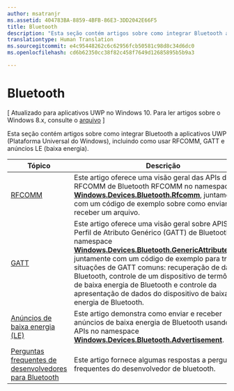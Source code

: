 ```yaml
---
author: msatranjr
ms.assetid: 404783BA-8859-4BFB-86E3-3DD2042E66F5
title: Bluetooth
description: "Esta seção contém artigos sobre como integrar Bluetooth a aplicativos UWP (Plataforma Universal do Windows), incluindo como usar RFCOMM, GATT e anúncios LE (baixa energia)."
translationtype: Human Translation
ms.sourcegitcommit: e4c95448262c6c62956fcb50581c98d8c34d6dc0
ms.openlocfilehash: cd6b62350cc38f82c458f7649d12685895b5b9a3

---
```

# Bluetooth

\[ Atualizado para aplicativos UWP no Windows 10. Para ler artigos sobre o Windows 8.x, consulte o [arquivo](http://go.microsoft.com/fwlink/p/?linkid=619132) \]

Esta seção contém artigos sobre como integrar Bluetooth a aplicativos UWP (Plataforma Universal do Windows), incluindo como usar RFCOMM, GATT e anúncios LE (baixa energia).

|Tópico|Descrição|
|--------|------------------|
| [RFCOMM](send-or-receive-files-with-rfcomm.md)   | Este artigo oferece uma visão geral das APIs de RFCOMM de Bluetooth RFCOMM no namespace [**Windows.Devices.Bluetooth.Rfcomm**](https://msdn.microsoft.com/library/windows/apps/Dn263529), juntamente com um código de exemplo sobre como enviar ou receber um arquivo. |
| [GATT](gatt-scenarios.md) | Este artigo oferece uma visão geral sobre APIS de Perfil de Atributo Genérico (GATT) de Bluetooth no namespace [**Windows.Devices.Bluetooth.GenericAttributeProfile**](https://msdn.microsoft.com/library/windows/apps/Dn297685), juntamente com um código de exemplo para três situações de GATT comuns: recuperação de dados de Bluetooth, controle de um dispositivo de termômetro de baixa energia de Bluetooth e controle da apresentação de dados do dispositivo de baixa energia de Bluetooth. |
| [Anúncios de baixa energia (LE)](ble-beacon.md) | Este artigo demonstra como enviar e receber anúncios de baixa energia de Bluetooth usando as APIs no namespace [**Windows.Devices.Bluetooth.Advertisement**](https://msdn.microsoft.com/library/windows/apps/Dn894325).  | 
| [Perguntas frequentes de desenvolvedores para Bluetooth](bluetooth-dev-faq.md) | Este artigo fornece algumas respostas a perguntas frequentes do desenvolvedor de bluetooth. 



<!--HONumber=Aug16_HO3-->


